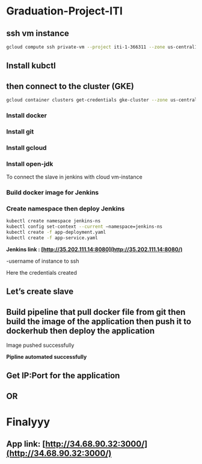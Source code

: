 # Graduation-Project-ITI

## ssh vm instance

```bash
gcloud compute ssh private-vm --project iti-1-366311 --zone us-central1-a -- -L8888:127.0.0.1:8888
```

## Install kubctl


## then connect to the cluster (GKE)

```bash
gcloud container clusters get-credentials gke-cluster --zone us-central1-a --project iti-1-366311
```

### Install docker



### Install git



### Install gcloud



### Install open-jdk

To connect the slave in jenkins with cloud vm-instance 



### Build docker image for Jenkins


### Create namespace then deploy Jenkins

```bash
kubectl create namespace jenkins-ns
kubectl config set-context --current –namespace=jenkins-ns
kubectl create -f app-deployment.yaml
kubectl create -f app-service.yaml
```


**Jenkins link : [http://35.202.111.14:8080](http://35.202.111.14:8080/)**









-username of instance to ssh



Here the credentials created



## Let’s create slave



## Build pipeline that pull docker file from git then build the image of the application then push it to dockerhub then deploy the application



Image pushed successfully

**Pipline automated successfully**

## Get IP:Port for the application


## OR


# Finalyyy

## App link: [http://34.68.90.32:3000/](http://34.68.90.32:3000/)
